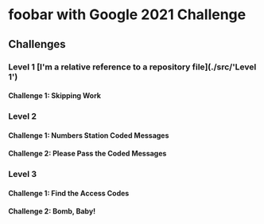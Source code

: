 # foobar with Google 2021 Challenge

## Challenges
### Level 1 [I'm a relative reference to a repository file](./src/'Level 1')
#### Challenge 1: Skipping Work

### Level 2
#### Challenge 1: Numbers Station Coded Messages
#### Challenge 2: Please Pass the Coded Messages

### Level 3
#### Challenge 1: Find the Access Codes
#### Challenge 2: Bomb, Baby!
